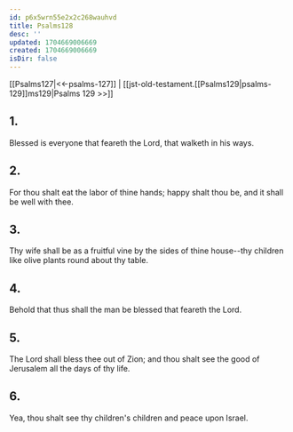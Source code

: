```yaml
---
id: p6x5wrn55e2x2c268wauhvd
title: Psalms128
desc: ''
updated: 1704669006669
created: 1704669006669
isDir: false
---
```

[[Psalms127|<<-psalms-127]] | [[jst-old-testament.[[Psalms129|psalms-129]]ms129|Psalms 129 >>]]
## 1.
Blessed is everyone that feareth the Lord, that walketh in his ways.
## 2.
For thou shalt eat the labor of thine hands; happy shalt thou be, and it shall be well with thee.
## 3.
Thy wife shall be as a fruitful vine by the sides of thine house\--thy children like olive plants round about thy table.
## 4.
Behold that thus shall the man be blessed that feareth the Lord.
## 5.
The Lord shall bless thee out of Zion; and thou shalt see the good of Jerusalem all the days of thy life.
## 6.
Yea, thou shalt see thy children\'s children and peace upon Israel.

